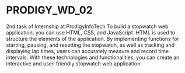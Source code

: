 # PRODIGY_WD_02
2nd task of Internship at ProdigyInfoTech 
To build a stopwatch web application, you can use HTML, CSS, and JavaScript. 
HTML is used to structure the elements of the application. By implementing functions for starting,
pausing, and resetting the stopwatch, as well as tracking and displaying lap times, 
users can accurately measure and record time intervals. With these technologies and functionalities, 
you can create an interactive and user-friendly stopwatch web application.
